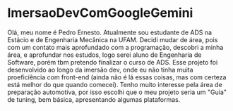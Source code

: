 ﻿# ImersaoDevComGoogleGemini
Olá, meu nome é Pedro Ernesto. Atualmente sou estudante de ADS na Estácio e de Engenharia Mecânica na UFAM. Decidi mudar de área, pois com um contato mais aprofundado com a programação, descobri a minha área, e aprofundar nos estudos, logo serei aluno de Engenharia de Software, porém tbm pretendo finalizar o curso de ADS. Esse projeto foi desenvolvido ao longo da imersão dev, onde eu não tinha muita proeficiência com front-end (ainda não é lá essas coisas, mas com certeza está melhor do que quando comecei). Tenho muito interesse pela área de preparação automotiva, por isso escolhi que o meu projeto seria um "Guia" de tuning, bem básica, apresentando algumas plataformas.
